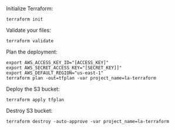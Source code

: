 Initialize Terraform:

    terraform init

Validate your files:

    terraform validate

Plan the deployment:

    export AWS_ACCESS_KEY_ID="[ACCESS_KEY]"
    export AWS_SECRET_ACCESS_KEY="[SECRET_KEY]]"
    export AWS_DEFAULT_REGION="us-east-1"
    terraform plan -out=tfplan -var project_name=la-terraform

Deploy the S3 bucket:

    terraform apply tfplan

Destroy S3 bucket:

    terraform destroy -auto-approve -var project_name=la-terraform

